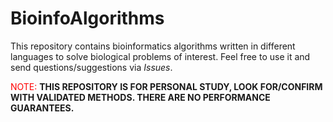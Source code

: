 # BioinfoAlgorithms

This repository contains bioinformatics algorithms written in different languages to solve biological problems of interest. Feel free to use it and send questions/suggestions via *Issues*.

<font color="red">NOTE:</font> **THIS REPOSITORY IS FOR PERSONAL STUDY, LOOK FOR/CONFIRM WITH VALIDATED METHODS. THERE ARE NO PERFORMANCE GUARANTEES.**
